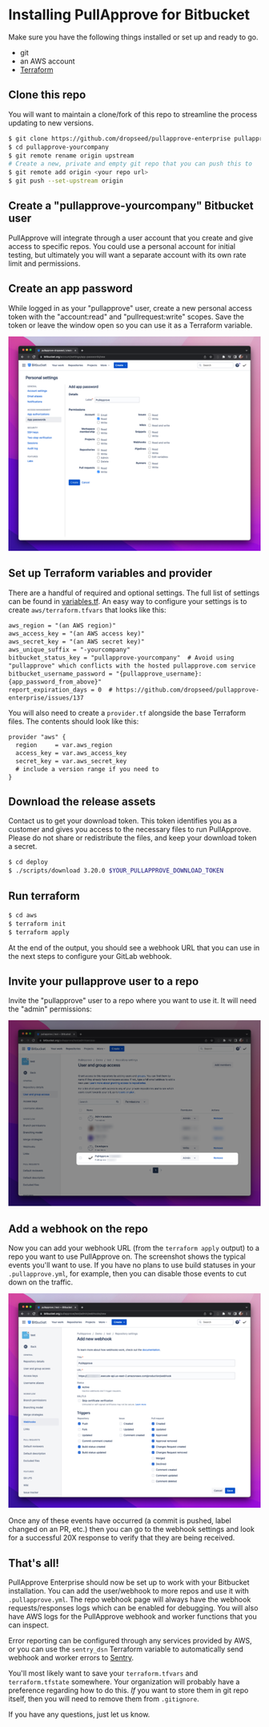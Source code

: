 # Installing PullApprove for Bitbucket

Make sure you have the following things installed or set up and ready to go.

- git
- an AWS account
- [Terraform](https://www.terraform.io/downloads.html)

## Clone this repo

You will want to maintain a clone/fork of this repo to streamline the process updating to new versions.

```sh
$ git clone https://github.com/dropseed/pullapprove-enterprise pullapprove-yourcompany
$ cd pullapprove-yourcompany
$ git remote rename origin upstream
# Create a new, private and empty git repo that you can push this to
$ git remote add origin <your repo url>
$ git push --set-upstream origin
```

## Create a "pullapprove-yourcompany" Bitbucket user

PullApprove will integrate through a user account that you create and give access to specific repos.
You could use a personal account for initial testing,
but ultimately you will want a separate account with its own rate limit and permissions.

## Create an app password

While logged in as your "pullapprove" user,
create a new personal access token with the "account:read" and "pullrequest:write" scopes.
Save the token or leave the window open so you can use it as a Terraform variable.

![Bitbucket app password](img/bitbucket-app-password.png)

## Set up Terraform variables and provider

There are a handful of required and optional settings.
The full list of settings can be found in [variables.tf](../aws/variables.tf).
An easy way to configure your settings is to create `aws/terraform.tfvars` that looks like this:

```hcl
aws_region = "(an AWS region)"
aws_access_key = "(an AWS access key)"
aws_secret_key = "(an AWS secret key)"
aws_unique_suffix = "-yourcompany"
bitbucket_status_key = "pullapprove-yourcompany"  # Avoid using "pullapprove" which conflicts with the hosted pullapprove.com service
bitbucket_username_password = "{pullapprove_username}:{app_password_from_above}"
report_expiration_days = 0  # https://github.com/dropseed/pullapprove-enterprise/issues/137
```

You will also need to create a `provider.tf` alongside the base Terraform files.
The contents should look like this:

```hcl
provider "aws" {
  region     = var.aws_region
  access_key = var.aws_access_key
  secret_key = var.aws_secret_key
  # include a version range if you need to
}
```

## Download the release assets

Contact us to get your download token.
This token identifies you as a customer and gives you access to the necessary files to run PullApprove. Please do not share or redistribute the files,
and keep your download token a secret.

```sh
$ cd deploy
$ ./scripts/download 3.20.0 $YOUR_PULLAPPROVE_DOWNLOAD_TOKEN
```

## Run terraform

```sh
$ cd aws
$ terraform init
$ terraform apply
```

At the end of the output,
you should see a webhook URL that you can use in the next steps to configure your GitLab webhook.

## Invite your pullapprove user to a repo

Invite the "pullapprove" user to a repo where you want to use it.
It will need the "admin" permissions:

![Invite to a repo](img/bitbucket-repo-invite.png)

## Add a webhook on the repo

Now you can add your webhook URL (from the `terraform apply` output) to a repo you want to use PullApprove on.
The screenshot shows the typical events you'll want to use.
If you have no plans to use build statuses in your `.pullapprove.yml`, for example, then you can disable those events to cut down on the traffic.

![Add webhook](img/bitbucket-webhook.png)

Once any of these events have occurred (a commit is pushed, label changed on an PR, etc.) then you can go to the webhook settings and look for a successful 20X response to verify that they are being received.

## That's all!

PullApprove Enterprise should now be set up to work with your Bitbucket
installation. You can add the user/webhook to more repos and use it with `.pullapprove.yml`. The repo webhook page will always have the webhook
requests/responses logs which can be enabled for debugging. You will also have AWS logs
for the PullApprove webhook and worker functions that you can inspect.

Error reporting can be configured through any services provided by AWS, or
you can use the `sentry_dsn` Terraform variable to automatically send webhook
and worker errors to [Sentry](https://sentry.io).

You'll most likely want to save your `terraform.tfvars` and `terraform.tfstate`
somewhere. Your organization will probably have a preference regarding how to do
this. *If* you want to store them in git repo itself, then you will need
to remove them from `.gitignore`.

If you have any questions, just let us know.
